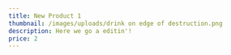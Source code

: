 ```yaml
---
title: New Product 1
thumbnail: /images/uploads/drink on edge of destruction.png
description: Here we go a editin'!
price: 2
---
```


